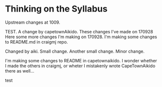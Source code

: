 # Thinking on the Syllabus

Upstream changes at 1009.

TEST. A change by capetownAikido.
These changes I've made on 170928
Here some more changes I'm making on 170928.
I'm making some changes to README.md in craigmj repo.

Changed by aiki. Small change. Another small change.
Minor change.

I'm making some changes to README in capetownaikido. I wonder whether I made the others in craigmj, or wheter I mistakenly wrote CapeTownAikido there as well...

test